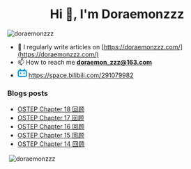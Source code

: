 <!--

### Hi there 👋

**Doraemonzzz/Doraemonzzz** is a ✨ _special_ ✨ repository because its `README.md` (this file) appears on your GitHub profile.

Here are some ideas to get you started:

- 🔭 I’m currently working on ...
- 🌱 I’m currently learning ...
- 👯 I’m looking to collaborate on ...
- 🤔 I’m looking for help with ...
- 💬 Ask me about ...
- 📫 How to reach me: ...
- 😄 Pronouns: ...
- ⚡ Fun fact: ...
-->



<h1 align="center">Hi 👋, I'm Doraemonzzz</h1>
<p align="left"> <img src="https://komarev.com/ghpvc/?username=doraemonzzz&label=Profile%20views&color=0e75b6&style=flat" alt="doraemonzzz" /> </p>

- 📝 I regularly write articles on [https://doraemonzzz.com/](https://doraemonzzz.com/)
- 📫 How to reach me **doraemon_zzz@163.com**
- ![](./bilibili.png) https://space.bilibili.com/291079982

### Blogs posts
<!-- BLOG-POST-LIST:START -->
- [OSTEP Chapter 18 回顾](http://www.doraemonzzz.com/2022/04/04/2022-4-4-OSTEP-Chapter-18-%E5%9B%9E%E9%A1%BE/)
- [OSTEP Chapter 17 回顾](http://www.doraemonzzz.com/2022/04/04/2022-4-4-OSTEP-Chapter-17-%E5%9B%9E%E9%A1%BE/)
- [OSTEP Chapter 16 回顾](http://www.doraemonzzz.com/2022/04/04/2022-4-4-OSTEP-Chapter-16-%E5%9B%9E%E9%A1%BE/)
- [OSTEP Chapter 15 回顾](http://www.doraemonzzz.com/2022/04/04/2022-4-4-OSTEP-Chapter-15-%E5%9B%9E%E9%A1%BE/)
- [OSTEP Chapter 14 回顾](http://www.doraemonzzz.com/2022/04/04/2022-4-4-OSTEP-Chapter-14-%E5%9B%9E%E9%A1%BE/)
<!-- BLOG-POST-LIST:END -->

<p>&nbsp;<img align="center" src="https://github-readme-stats.vercel.app/api?username=doraemonzzz&show_icons=true&locale=en" alt="doraemonzzz" /></p>